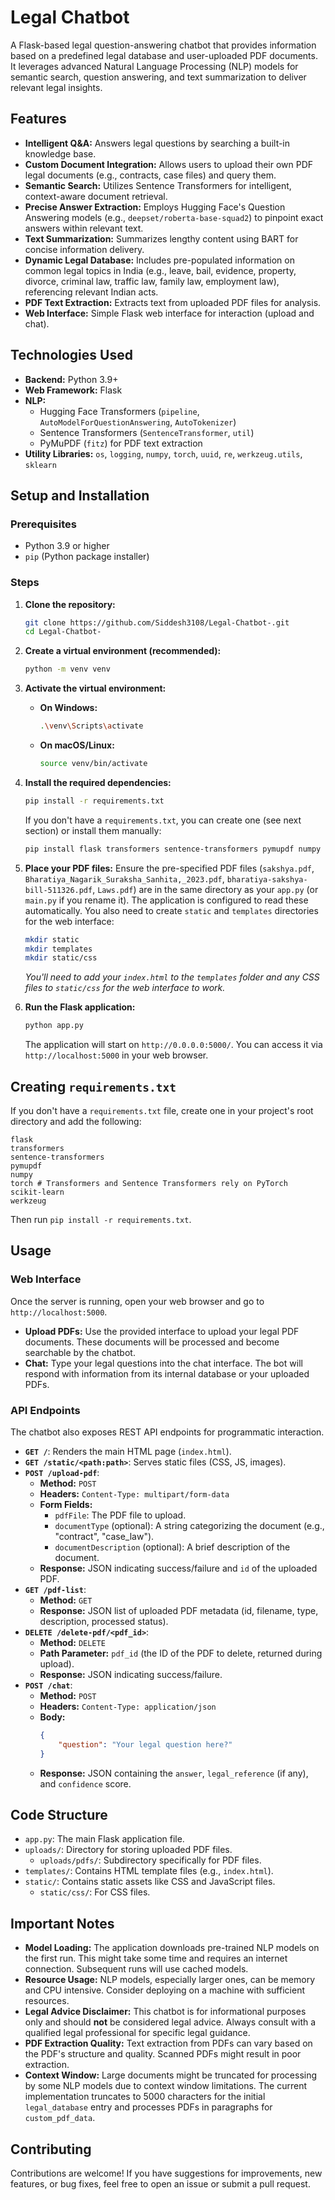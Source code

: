 # Legal Chatbot

A Flask-based legal question-answering chatbot that provides information based on a predefined legal database and user-uploaded PDF documents. It leverages advanced Natural Language Processing (NLP) models for semantic search, question answering, and text summarization to deliver relevant legal insights.

## Features

  * **Intelligent Q\&A:** Answers legal questions by searching a built-in knowledge base.
  * **Custom Document Integration:** Allows users to upload their own PDF legal documents (e.g., contracts, case files) and query them.
  * **Semantic Search:** Utilizes Sentence Transformers for intelligent, context-aware document retrieval.
  * **Precise Answer Extraction:** Employs Hugging Face's Question Answering models (e.g., `deepset/roberta-base-squad2`) to pinpoint exact answers within relevant text.
  * **Text Summarization:** Summarizes lengthy content using BART for concise information delivery.
  * **Dynamic Legal Database:** Includes pre-populated information on common legal topics in India (e.g., leave, bail, evidence, property, divorce, criminal law, traffic law, family law, employment law), referencing relevant Indian acts.
  * **PDF Text Extraction:** Extracts text from uploaded PDF files for analysis.
  * **Web Interface:** Simple Flask web interface for interaction (upload and chat).

## Technologies Used

  * **Backend:** Python 3.9+
  * **Web Framework:** Flask
  * **NLP:**
      * Hugging Face Transformers (`pipeline`, `AutoModelForQuestionAnswering`, `AutoTokenizer`)
      * Sentence Transformers (`SentenceTransformer`, `util`)
      * PyMuPDF (`fitz`) for PDF text extraction
  * **Utility Libraries:** `os`, `logging`, `numpy`, `torch`, `uuid`, `re`, `werkzeug.utils`, `sklearn`

## Setup and Installation

### Prerequisites

  * Python 3.9 or higher
  * `pip` (Python package installer)

### Steps

1.  **Clone the repository:**

    ```bash
    git clone https://github.com/Siddesh3108/Legal-Chatbot-.git
    cd Legal-Chatbot-
    ```

2.  **Create a virtual environment (recommended):**

    ```bash
    python -m venv venv
    ```

3.  **Activate the virtual environment:**

      * **On Windows:**
        ```bash
        .\venv\Scripts\activate
        ```
      * **On macOS/Linux:**
        ```bash
        source venv/bin/activate
        ```

4.  **Install the required dependencies:**

    ```bash
    pip install -r requirements.txt
    ```

    If you don't have a `requirements.txt`, you can create one (see next section) or install them manually:

    ```bash
    pip install flask transformers sentence-transformers pymupdf numpy scikit-learn
    ```

5.  **Place your PDF files:**
    Ensure the pre-specified PDF files (`sakshya.pdf`, `Bharatiya_Nagarik_Suraksha_Sanhita,_2023.pdf`, `bharatiya-sakshya-bill-511326.pdf`, `Laws.pdf`) are in the same directory as your `app.py` (or `main.py` if you rename it). The application is configured to read these automatically.
    You also need to create `static` and `templates` directories for the web interface:

    ```bash
    mkdir static
    mkdir templates
    mkdir static/css
    ```

    *You'll need to add your `index.html` to the `templates` folder and any CSS files to `static/css` for the web interface to work.*

6.  **Run the Flask application:**

    ```bash
    python app.py
    ```

    The application will start on `http://0.0.0.0:5000/`. You can access it via `http://localhost:5000` in your web browser.

## Creating `requirements.txt`

If you don't have a `requirements.txt` file, create one in your project's root directory and add the following:

```
flask
transformers
sentence-transformers
pymupdf
numpy
torch # Transformers and Sentence Transformers rely on PyTorch
scikit-learn
werkzeug
```

Then run `pip install -r requirements.txt`.

## Usage

### Web Interface

Once the server is running, open your web browser and go to `http://localhost:5000`.

  * **Upload PDFs:** Use the provided interface to upload your legal PDF documents. These documents will be processed and become searchable by the chatbot.
  * **Chat:** Type your legal questions into the chat interface. The bot will respond with information from its internal database or your uploaded PDFs.

### API Endpoints

The chatbot also exposes REST API endpoints for programmatic interaction.

  * **`GET /`**: Renders the main HTML page (`index.html`).
  * **`GET /static/<path:path>`**: Serves static files (CSS, JS, images).
  * **`POST /upload-pdf`**:
      * **Method:** `POST`
      * **Headers:** `Content-Type: multipart/form-data`
      * **Form Fields:**
          * `pdfFile`: The PDF file to upload.
          * `documentType` (optional): A string categorizing the document (e.g., "contract", "case\_law").
          * `documentDescription` (optional): A brief description of the document.
      * **Response:** JSON indicating success/failure and `id` of the uploaded PDF.
  * **`GET /pdf-list`**:
      * **Method:** `GET`
      * **Response:** JSON list of uploaded PDF metadata (id, filename, type, description, processed status).
  * **`DELETE /delete-pdf/<pdf_id>`**:
      * **Method:** `DELETE`
      * **Path Parameter:** `pdf_id` (the ID of the PDF to delete, returned during upload).
      * **Response:** JSON indicating success/failure.
  * **`POST /chat`**:
      * **Method:** `POST`
      * **Headers:** `Content-Type: application/json`
      * **Body:**
        ```json
        {
            "question": "Your legal question here?"
        }
        ```
      * **Response:** JSON containing the `answer`, `legal_reference` (if any), and `confidence` score.

## Code Structure

  * `app.py`: The main Flask application file.
  * `uploads/`: Directory for storing uploaded PDF files.
      * `uploads/pdfs/`: Subdirectory specifically for PDF files.
  * `templates/`: Contains HTML template files (e.g., `index.html`).
  * `static/`: Contains static assets like CSS and JavaScript files.
      * `static/css/`: For CSS files.

## Important Notes

  * **Model Loading:** The application downloads pre-trained NLP models on the first run. This might take some time and requires an internet connection. Subsequent runs will use cached models.
  * **Resource Usage:** NLP models, especially larger ones, can be memory and CPU intensive. Consider deploying on a machine with sufficient resources.
  * **Legal Advice Disclaimer:** This chatbot is for informational purposes only and should **not** be considered legal advice. Always consult with a qualified legal professional for specific legal guidance.
  * **PDF Extraction Quality:** Text extraction from PDFs can vary based on the PDF's structure and quality. Scanned PDFs might result in poor extraction.
  * **Context Window:** Large documents might be truncated for processing by some NLP models due to context window limitations. The current implementation truncates to 5000 characters for the initial `legal_database` entry and processes PDFs in paragraphs for `custom_pdf_data`.

## Contributing

Contributions are welcome\! If you have suggestions for improvements, new features, or bug fixes, feel free to open an issue or submit a pull request.

